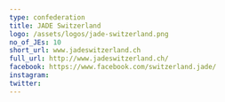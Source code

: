 ```yaml
---
type: confederation
title: JADE Switzerland
logo: /assets/logos/jade-switzerland.png
no_of_JEs: 10
short_url: www.jadeswitzerland.ch
full_url: http://www.jadeswitzerland.ch/
facebook: https://www.facebook.com/switzerland.jade/
instagram:
twitter:
---
```

